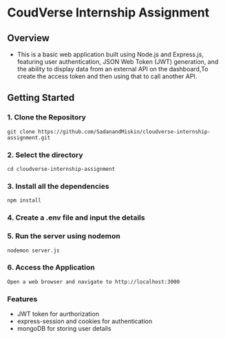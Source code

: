 # CoudVerse Internship Assignment


## Overview
* This is a basic web application built using Node.js and Express.js, featuring user authentication, JSON Web Token (JWT) generation, and the ability to display data from an external API on the dashboard,To create the access token and then using that to call another API.

## Getting Started

### 1. Clone the Repository
`git clone https://github.com/SadanandMiskin/cloudverse-internship-assignment.git`

### 2. Select the directory
`cd cloudverse-internship-assignment`

### 3. Install all the dependencies
`npm install`

### 4. Create a .env file and input the details

### 5. Run the server using nodemon
`nodemon server.js`

### 6. Access the Application
`Open a web browser and navigate to http://localhost:3000`

### Features
- JWT token for aurthorization
- express-session and cookies for authentication
- mongoDB for storing user details
